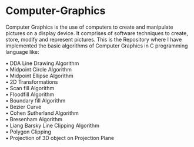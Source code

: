 # Computer-Graphics

Computer Graphics is the use of computers to create and manipulate pictures on a display device. It comprises of software techniques to create, store, modify and represent pictures. This is the Repository where I have implemented the basic algorithms of Computer Graphics in C programming language like:

•	DDA Line Drawing Algorithm<br/>
•	Midpoint Circle Algorithm<br/>
•	Midpoint Ellipse Algorithm<br/>
•	2D Transformations<br/>
•	Scan fill Algorithm<br/>
•	Floodfill Algorithm<br/> 
•	Boundary fill Algorithm<br/>
•	Bezier Curve<br/>
•	Cohen Sutherland Algorithm<br/>
•	Bresenham Algorithm<br/>
•	Liang Barsky Line Clipping Algorithm<br/>
•	Polygon Clipping<br/>
•	Projection of 3D object on Projection Plane<br/>



